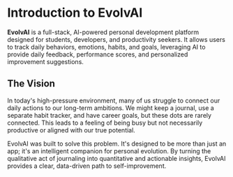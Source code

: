 # Introduction to EvolvAI

**EvolvAI** is a full-stack, AI-powered personal development platform designed for students, developers, and productivity seekers. It allows users to track daily behaviors, emotions, habits, and goals, leveraging AI to provide daily feedback, performance scores, and personalized improvement suggestions.

## The Vision

In today's high-pressure environment, many of us struggle to connect our daily actions to our long-term ambitions. We might keep a journal, use a separate habit tracker, and have career goals, but these dots are rarely connected. This leads to a feeling of being busy but not necessarily productive or aligned with our true potential.

EvolvAI was built to solve this problem. It's designed to be more than just an app; it's an intelligent companion for personal evolution. By turning the qualitative act of journaling into quantitative and actionable insights, EvolvAI provides a clear, data-driven path to self-improvement.
